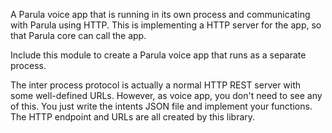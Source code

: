 A Parula voice app that is running in its own process and
communicating with Parula using HTTP.
This is implementing a HTTP server for the app,
so that Parula core can call the app.

Include this module to create a Parula voice app that runs
as a separate process.

The inter process protocol is actually a normal HTTP REST
server with some well-defined URLs. However, as voice app,
you don't need to see any of this. You just write the
intents JSON file and implement your functions.
The HTTP endpoint and URLs are all created by this library.
